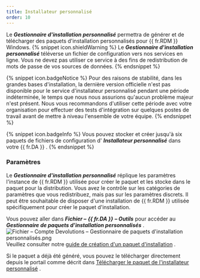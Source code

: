 ```yaml
---
title: Installateur personnalisé
order: 10
---
```

Le ***Gestionnaire d'installation personnalisé*** permettra de générer et de télécharger des paquets d'installation personnalisés pour {{ fr.RDM }} Windows. 
{% snippet icon.shieldWarning %} 
Le ***Gestionnaire d'installation personnalisé*** téléverse un fichier de configuration vers nos services en ligne. Vous ne devez pas utiliser ce service à des fins de redistribution de mots de passe de vos sources de données. 
{% endsnippet %}
 
{% snippet icon.badgeNotice %} 
Pour des raisons de stabilité, dans les grandes bases d'installation, la dernière version officielle n'est pas disponible pour le service d'installateur personnalisé pendant une période indéterminée, le temps que nous nous assurions qu'aucun problème majeur n'est présent. Nous vous recommandons d'utiliser cette période avec votre organisation pour effectuer des tests d'intégration sur quelques postes de travail avant de mettre à niveau l'ensemble de votre équipe. 
{% endsnippet %}
 
{% snippet icon.badgeInfo %} 
Vous pouvez stocker et créer jusqu'à six paquets de fichiers de configuration d' ***Installateur personnalisé*** dans votre {{ fr.DA }} . 
{% endsnippet %}
 
### Paramètres 

Le ***Gestionnaire d'installation personnalisé*** réplique les paramètres l'instance de {{ fr.RDM }} utilisée pour créer le paquet et les stocke dans le paquet pour la distribution. Vous avez le contrôle sur les catégories de paramètres que vous redistribuez, mais pas sur les paramètres discrets. Il peut être souhaitable de disposer d'une installation de {{ fr.RDM }} utilisée spécifiquement pour créer le paquet d'installation.  

Vous pouvez aller dans ***Fichier –*** ***{{ fr.DA }}*** ***– Outils*** pour accéder au ***Gestionnaire de paquets d’installation personnalisés*** .  
![Fichier – Compte Devolutions – Gestionnaire de paquets d'installation personnalisés.png](/img/fr/cloud/Cloud4060.png)  
Veuillez consulter notre [guide de création d'un paquet d'installation](https://help.remotedesktopmanager.com/fr/installation_custominstallerservice.html) .  

Si le paquet a déjà été généré, vous pouvez le télécharger directement depuis le portail comme décrit dans [Télécharger le paquet de l'installateur personnalisé](/fr/cloud/rdm-online-services/custom-installer/download-custom-installer/) . 

